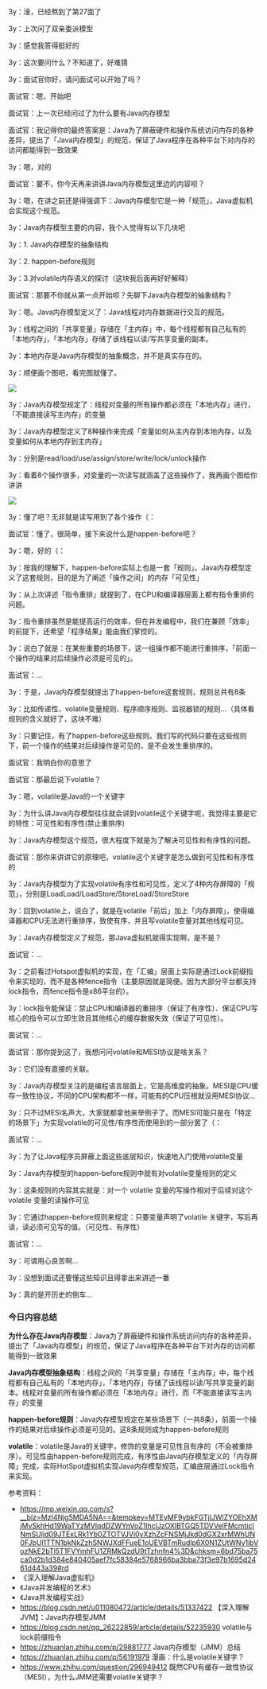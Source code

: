 3y：淦，已经熬到了第27面了

3y：上次问了双亲委派模型

3y：感觉我答得挺好的

3y：这次要问什么？不知道了，好难猜





3y：面试官你好，请问面试可以开始了吗？

面试官：嗯，开始吧

面试官：上一次已经问过了为什么要有Java内存模型

面试官：我记得你的最终答案是：Java为了屏蔽硬件和操作系统访问内存的各种差异，提出了「Java内存模型」的规范，保证了Java程序在各种平台下对内存的访问都能得到一致效果

3y：嗯，对的



面试官：要不，你今天再来讲讲Java内存模型这里边的内容呗？

3y：嗯，在讲之前还是得强调下：Java内存模型它是一种「规范」，Java虚拟机会实现这个规范。



3y：Java内存模型主要的内容，我个人觉得有以下几块吧

3y：1. Java内存模型的抽象结构

3y：2. happen-before规则

3y：3.对volatile内存语义的探讨（这块我后面再好好解释）



面试官：那要不你就从第一点开始呗？先聊下Java内存模型的抽象结构？

3y：嗯。Java内存模型定义了：Java线程对内存数据进行交互的规范。

3y：线程之间的「共享变量」存储在「主内存」中，每个线程都有自己私有的「本地内存」，「本地内存」存储了该线程以读/写共享变量的副本。

3y：本地内存是Java内存模型的抽象概念，并不是真实存在的。

3y：顺便画个图吧，看完图就懂了。

![](https://tva1.sinaimg.cn/large/008i3skNgy1gs1g0xg9gfj31ju0u0wus.jpg)

3y：Java内存模型规定了：线程对变量的所有操作都必须在「本地内存」进行，「不能直接读写主内存」的变量

3y：Java内存模型定义了8种操作来完成「变量如何从主内存到本地内存，以及变量如何从本地内存到主内存」

3y：分别是read/load/use/assign/store/write/lock/unlock操作

3y：看着8个操作很多，对变量的一次读写就涵盖了这些操作了，我再画个图给你讲讲

![](https://tva1.sinaimg.cn/large/008i3skNgy1gs99k2g1muj315i0u0e3n.jpg)

3y：懂了吧？无非就是读写用到了各个操作（：

面试官：懂了，很简单，接下来说什么是happen-before吧？

3y：嗯，好的（：

3y：按我的理解下，happen-before实际上也是一套「规则」。Java内存模型定义了这套规则，目的是为了阐述「操作之间」的内存「可见性」

3y：从上次讲述「指令重排」就提到了，在CPU和编译器层面上都有指令重排的问题。

3y：指令重排虽然是能提高运行的效率，但在并发编程中，我们在兼顾「效率」的前提下，还希望「程序结果」能由我们掌控的。

3y：说白了就是：在某些重要的场景下，这一组操作都不能进行重排序，「前面一个操作的结果对后续操作必须是可见的」。



面试官：...

3y：于是，Java内存模型就提出了happen-before这套规则，规则总共有8条

3y：比如传递性、volatile变量规则、程序顺序规则、监视器锁的规则...（具体看规则的含义就好了，这块不难）

3y：只要记住，有了happen-before这些规则。我们写的代码只要在这些规则下，前一个操作的结果对后续操作是可见的，是不会发生重排序的。

面试官：我明白你的意思了



面试官：那最后说下volatile？

3y：嗯，volatile是Java的一个关键字

3y：为什么讲Java内存模型往往就会讲到volatile这个关键字呢，我觉得主要是它的特性：可见性和有序性(禁止重排序)

3y：Java内存模型这个规范，很大程度下就是为了解决可见性和有序性的问题。



面试官：那你来讲讲它的原理吧，volatile这个关键字是怎么做到可见性和有序性的

3y：Java内存模型为了实现volatile有序性和可见性，定义了4种内存屏障的「规范」，分别是LoadLoad/LoadStore/StoreLoad/StoreStore

3y：回到volatile上，说白了，就是在volatile「前后」加上「内存屏障」，使得编译器和CPU无法进行重排序，致使有序，并且写volatile变量对其他线程可见。

3y：Java内存模型定义了规范，那Java虚拟机就得实现啊，是不是？



面试官：...

3y：之前看过Hotspot虚拟机的实现，在「汇编」层面上实际是通过Lock前缀指令来实现的，而不是各种fence指令（主要原因就是简便。因为大部分平台都支持lock指令，而fence指令是x86平台的）。

3y：lock指令能保证：禁止CPU和编译器的重排序（保证了有序性）、保证CPU写核心的指令可以立即生效且其他核心的缓存数据失效（保证了可见性）。

面试官：...



面试官：那你提到这了，我想问问volatile和MESI协议是啥关系？

3y：它们没有直接的关联。

3y：Java内存模型关注的是编程语言层面上，它是高维度的抽象。MESI是CPU缓存一致性协议，不同的CPU架构都不一样，可能有的CPU压根就没用MESI协议...

3y：只不过MESI名声大，大家就都拿他来举例子了。而MESI可能只是在「特定的场景下」为实现volatile的可见性/有序性而使用到的一部分罢了（：

面试官：...



3y：为了让Java程序员屏蔽上面这些底层知识，快速地入门使用volatile变量

3y：Java内存模型的happen-before规则中就有对volatile变量规则的定义

3y：这条规则的内容其实就是：对一个 volatile 变量的写操作相对于后续对这个 volatile 变量的读操作可见

3y：它通过happen-before规则来规定：只要变量声明了volatile 关键字，写后再读，读必须可见写的值。（可见性、有序性）

面试官：...



3y：可谓用心良苦啊...

3y：没想到面试还要懂这些知识且得拿出来讲述一番

3y：真的是开历史的倒车...





### 今日内容总结

**为什么存在Java内存模型**：Java为了屏蔽硬件和操作系统访问内存的各种差异，提出了「Java内存模型」的规范，保证了Java程序在各种平台下对内存的访问都能得到一致效果

**Java内存模型抽象结构**：线程之间的「共享变量」存储在「主内存」中，每个线程都有自己私有的「本地内存」，「本地内存」存储了该线程以读/写共享变量的副本。线程对变量的所有操作都必须在「本地内存」进行，而「不能直接读写主内存」的变量

**happen-before规则**：Java内存模型规定在某些场景下（一共8条），前面一个操作的结果对后续操作必须是可见的。这8条规则成为happen-before规则

**volatile**：volatile是Java的关键字，修饰的变量是可见性且有序的（不会被重排序）。可见性由happen-before规则完成，有序性由Java内存模型定义的「内存屏障」完成，实际HotSpot虚拟机实现Java内存模型规范，汇编底层通过Lock指令来实现。





参考资料：

- https://mp.weixin.qq.com/s?__biz=MzI4Njg5MDA5NA==&tempkey=MTEyMF9ybkFGTjlJWlZYOEhXMjMvSkhHd19WaTYzMVlqdDZWYnVoZ1lhclJzOXlBTGQ5TDVVelFMcmticlNmSUljd09JTExLRk1Yb0ZTOTVJVi0yXzhZcFNSMjJkd0dGX2xrMWhUN0FJbUl1TTN1bkNkZzhSNWJXdFFueE1oUEVBTmRudlp6X0N1ZUtWNy1ibVozNkE2bTl5T1FVYmhFU1ZRMkQzdU9tTzhnfn4%3D&chksm=6bd75ba75ca0d2b1d384e840405aef7fc58384e5768966ba3bba73f3e97b1695d2461d443a39#rd
- 《深入理解Java虚拟机》
- 《Java并发编程的艺术》
- 《Java并发编程实战》
- https://blog.csdn.net/u011080472/article/details/51337422  【深入理解JVM】：Java内存模型JMM
- https://blog.csdn.net/qq_26222859/article/details/52235930 volatile与lock前缀指令
- https://zhuanlan.zhihu.com/p/29881777  Java内存模型（JMM）总结
- https://zhuanlan.zhihu.com/p/56191979  漫画：什么是volatile关键字？
- https://www.zhihu.com/question/296949412  既然CPU有缓存一致性协议（MESI），为什么JMM还需要volatile关键字？





